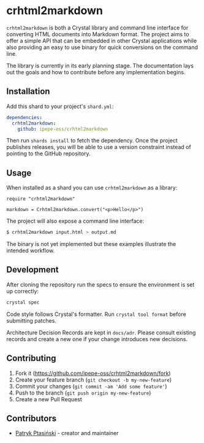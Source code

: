 # crhtml2markdown

`crhtml2markdown` is both a Crystal library and command line interface for
converting HTML documents into Markdown format. The project aims to offer a
simple API that can be embedded in other Crystal applications while also
providing an easy to use binary for quick conversions on the command line.

The library is currently in its early planning stage. The documentation lays out
the goals and how to contribute before any implementation begins.

## Installation

Add this shard to your project's `shard.yml`:

```yaml
dependencies:
  crhtml2markdown:
    github: ipepe-oss/crhtml2markdown
```

Then run `shards install` to fetch the dependency. Once the project publishes
releases, you will be able to use a version constraint instead of pointing to
the GitHub repository.

## Usage

When installed as a shard you can use `crhtml2markdown` as a library:

```crystal
require "crhtml2markdown"

markdown = Crhtml2markdown.convert("<p>Hello</p>")
```

The project will also expose a command line interface:

```bash
$ crhtml2markdown input.html > output.md
```

The binary is not yet implemented but these examples illustrate the intended
workflow.

## Development

After cloning the repository run the specs to ensure the environment is set up
correctly:

```bash
crystal spec
```

Code style follows Crystal's formatter. Run `crystal tool format` before
submitting patches.

Architecture Decision Records are kept in `docs/adr`. Please consult existing
records and create a new one if your change introduces new decisions.

## Contributing

1. Fork it (<https://github.com/ipepe-oss/crhtml2markdown/fork>)
2. Create your feature branch (`git checkout -b my-new-feature`)
3. Commit your changes (`git commit -am 'Add some feature'`)
4. Push to the branch (`git push origin my-new-feature`)
5. Create a new Pull Request

## Contributors

- [Patryk Ptasiński](https://github.com/ipepe-oss) - creator and maintainer
